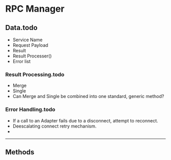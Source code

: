 # RPC Manager

## Data.todo

* Service Name
* Request Payload
* Result
* Result Processer()
* Error list

### Result Processing.todo

* Merge
* Single
* Can Merge and Single be combined into one standard, generic method?

### Error Handling.todo

* If a call to an Adapter fails due to a disconnect, attempt to reconnect.  
* Deescalating connect retry mechanism.
* 
---
## Methods